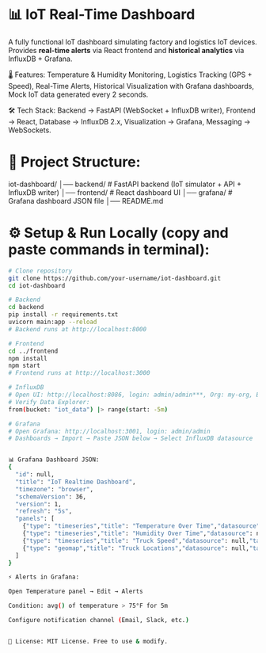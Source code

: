 # 📊 IoT Real-Time Dashboard

A fully functional IoT dashboard simulating factory and logistics IoT devices. Provides **real-time alerts** via React frontend and **historical analytics** via InfluxDB + Grafana.

🌡️ Features: Temperature & Humidity Monitoring, Logistics Tracking (GPS + Speed), Real-Time Alerts, Historical Visualization with Grafana dashboards, Mock IoT data generated every 2 seconds.

🛠️ Tech Stack: Backend → FastAPI (WebSocket + InfluxDB writer), Frontend → React, Database → InfluxDB 2.x, Visualization → Grafana, Messaging → WebSockets.

# 📂 Project Structure:
iot-dashboard/
│── backend/ # FastAPI backend (IoT simulator + API + InfluxDB writer)
│── frontend/ # React dashboard UI
│── grafana/ # Grafana dashboard JSON file
│── README.md


# ⚙️ Setup & Run Locally (copy and paste commands in terminal):
```bash
# Clone repository
git clone https://github.com/your-username/iot-dashboard.git
cd iot-dashboard

# Backend
cd backend
pip install -r requirements.txt
uvicorn main:app --reload
# Backend runs at http://localhost:8000

# Frontend
cd ../frontend
npm install
npm start
# Frontend runs at http://localhost:3000

# InfluxDB
# Open UI: http://localhost:8086, login: admin/admin***, Org: my-org, Bucket: iot_data
# Verify Data Explorer:
from(bucket: "iot_data") |> range(start: -5m)

# Grafana
# Open Grafana: http://localhost:3001, login: admin/admin
# Dashboards → Import → Paste JSON below → Select InfluxDB datasource


📊 Grafana Dashboard JSON:
{
  "id": null,
  "title": "IoT Realtime Dashboard",
  "timezone": "browser",
  "schemaVersion": 36,
  "version": 1,
  "refresh": "5s",
  "panels": [
    {"type": "timeseries","title": "Temperature Over Time","datasource": null,"targets":[{"query":"from(bucket: \"iot_data\") |> range(start: -1h) |> filter(fn: (r) => r._measurement == \"iot_measurement\" and r._field == \"temperature\")","refId":"A"}],"gridPos":{"x":0,"y":0,"w":12,"h":8}},
    {"type": "timeseries","title": "Humidity Over Time","datasource": null,"targets":[{"query":"from(bucket: \"iot_data\") |> range(start: -1h) |> filter(fn: (r) => r._measurement == \"iot_measurement\" and r._field == \"humidity\")","refId":"B"}],"gridPos":{"x":12,"y":0,"w":12,"h":8}},
    {"type": "timeseries","title": "Truck Speed","datasource": null,"targets":[{"query":"from(bucket: \"iot_data\") |> range(start: -1h) |> filter(fn: (r) => r._measurement == \"iot_measurement\" and r._field == \"speed\")","refId":"C"}],"gridPos":{"x":0,"y":8,"w":12,"h":8}},
    {"type": "geomap","title": "Truck Locations","datasource": null,"targets":[{"query":"from(bucket: \"iot_data\") |> range(start: -15m) |> filter(fn: (r) => r._measurement == \"iot_measurement\" and (r._field == \"lat\" or r._field == \"lon\"))","refId":"D"}],"gridPos":{"x":12,"y":8,"w":12,"h":8},"options":{"view":{"lat":37.77,"lon":-122.42,"zoom":11},"basemap":{"type":"osm"}}}
  ]
}

⚡ Alerts in Grafana:

Open Temperature panel → Edit → Alerts

Condition: avg() of temperature > 75°F for 5m

Configure notification channel (Email, Slack, etc.)


📜 License: MIT License. Free to use & modify.
